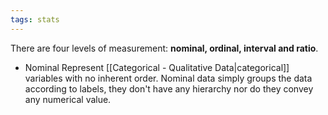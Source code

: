 ```yaml
---
tags: stats
---
```

There are four levels of measurement: **nominal, ordinal, interval and ratio**.
- Nominal
Represent [[Categorical - Qualitative Data|categorical]] variables with no inherent order. Nominal data simply groups the data according to labels, they don't have any hierarchy nor do they convey any numerical value.
